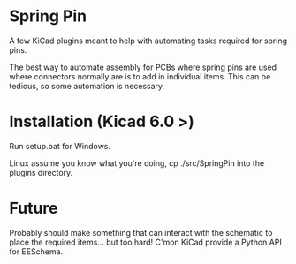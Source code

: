 # Spring Pin
A few KiCad plugins meant to help with automating tasks required for spring pins.

The best way to automate assembly for PCBs where spring pins are used where connectors normally are is to add in individual items. 
This can be tedious, so some automation is necessary. 

# Installation (Kicad 6.0 >)
Run setup.bat for Windows.

Linux assume you know what you're doing, cp ./src/SpringPin into the plugins directory.

# Future
Probably should make something that can interact with the schematic to place the required items... but too hard! 
C'mon KiCad provide a Python API for EESchema.
